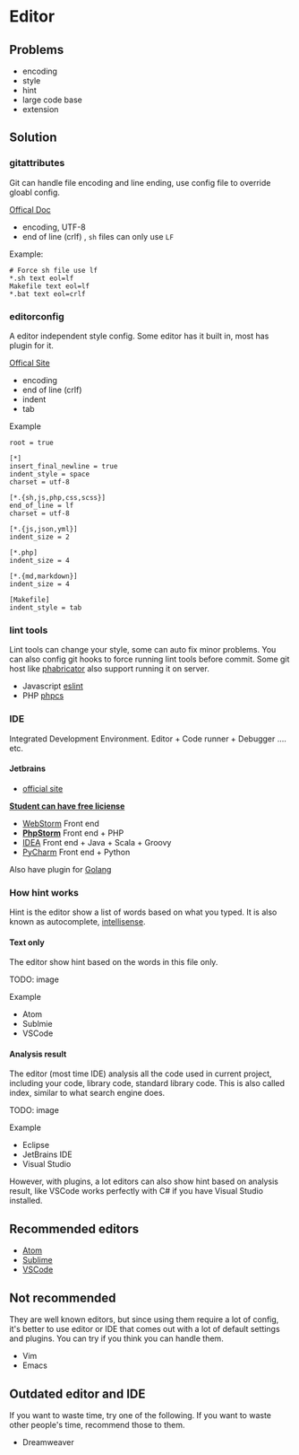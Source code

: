 # Editor

## Problems

- encoding
- style
- hint
- large code base
- extension

## Solution

### gitattributes

Git can handle file encoding and line ending, use config file to override gloabl config.

[Offical Doc](https://git-scm.com/docs/gitattributes)

- encoding, UTF-8
- end of line (crlf) , `sh` files can only use `LF`

Example:

````
# Force sh file use lf
*.sh text eol=lf
Makefile text eol=lf
*.bat text eol=crlf
````

### editorconfig

A editor independent style config. Some editor has it built in, most has plugin for it.

[Offical Site](http://editorconfig.org/)

- encoding
- end of line (crlf) 
- indent
- tab

Example 

````
root = true

[*]
insert_final_newline = true
indent_style = space
charset = utf-8

[*.{sh,js,php,css,scss}]
end_of_line = lf
charset = utf-8

[*.{js,json,yml}]
indent_size = 2

[*.php]
indent_size = 4

[*.{md,markdown}]
indent_size = 4

[Makefile]
indent_style = tab
````

### lint tools

Lint tools can change your style, some can auto fix minor problems. You can also config git hooks to 
force running lint tools before commit. Some git host like [phabricator](http://phabricator.org/) also 
support running it on server.

- Javascript [eslint](http://eslint.org/)
- PHP [phpcs](https://github.com/squizlabs/PHP_CodeSniffer)

### IDE

Integrated Development Environment. Editor + Code runner + Debugger .... etc.

#### Jetbrains

- [official site](https://www.jetbrains.com/)

**[Student can have free liciense](https://www.jetbrains.com/student/)**

- [WebStorm](https://www.jetbrains.com/webstorm) Front end 
- **[PhpStorm](https://www.jetbrains.com/phpstorm/)** Front end + PHP
- [IDEA](https://www.jetbrains.com/idea) Front end + Java + Scala + Groovy
- [PyCharm](https://www.jetbrains.com/pycharm) Front end + Python

Also have plugin for [Golang](https://github.com/go-lang-plugin-org/go-lang-idea-plugin)

### How hint works

Hint is the editor show a list of words based on what you typed. It is also known as 
autocomplete, [intellisense](https://msdn.microsoft.com/en-us/library/hcw1s69b.aspx).

#### Text only

The editor show hint based on the words in this file only.

TODO: image

Example

- Atom
- Sublmie
- VSCode

#### Analysis result

The editor (most time IDE) analysis all the code used in current project, including your code, library code,
standard library code. This is also called index, similar to what search engine does.

TODO: image

Example 

- Eclipse
- JetBrains IDE
- Visual Studio

However, with plugins, a lot editors can also show hint based on analysis result, like VSCode works perfectly
with C# if you have Visual Studio installed.

## Recommended editors

- [Atom](https://atom.io/)
- [Sublime](https://www.sublimetext.com/)
- [VSCode](https://code.visualstudio.com/)

## Not recommended

They are well known editors, but since using them require a lot of config, it's better to use editor or IDE that comes
out with a lot of default settings and plugins. You can try if you think you can handle them.

- Vim
- Emacs

## Outdated editor and IDE

If you want to waste time, try one of the following. If you want to waste other people's time, recommend those to them.

- Dreamweaver